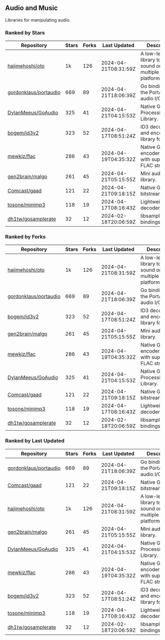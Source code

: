 ## Audio and Music

Libraries for manipulating audio.

### Ranked by Stars

| Repository | Stars | Forks | Last Updated | Description | 
|------------|-------|-------|--------------|-------------|
| [hajimehoshi/oto](https://github.com/hajimehoshi/oto) | 1k | 126 | 2024-04-21T08:31:59Z |  A low-level library to play sound on multiple platforms. |
| [gordonklaus/portaudio](https://github.com/gordonklaus/portaudio) | 669 | 89 | 2024-04-21T18:06:39Z |  Go bindings for the PortAudio audio I/O library. |
| [DylanMeeus/GoAudio](https://github.com/DylanMeeus/GoAudio) | 325 | 41 | 2024-04-21T04:15:53Z |  Native Go Audio Processing Library. |
| [bogem/id3v2](https://github.com/bogem/id3v2) | 323 | 52 | 2024-04-17T08:51:24Z |  ID3 decoding and encoding library for Go. |
| [mewkiz/flac](https://github.com/mewkiz/flac) | 286 | 43 | 2024-04-19T04:35:32Z |  Native Go FLAC encoder/decoder with support for FLAC streams. |
| [gen2brain/malgo](https://github.com/gen2brain/malgo) | 261 | 45 | 2024-04-21T05:15:55Z |  Mini audio library. |
| [Comcast/gaad](https://github.com/Comcast/gaad) | 121 | 22 | 2024-04-21T09:18:15Z |  Native Go AAC bitstream parser. |
| [tosone/minimp3](https://github.com/tosone/minimp3) | 118 | 19 | 2024-04-17T08:16:43Z |  Lightweight MP3 decoder library. |
| [dh1tw/gosamplerate](https://github.com/dh1tw/gosamplerate) | 32 | 12 | 2024-02-18T20:06:59Z |  libsamplerate bindings for go. |

### Ranked by Forks

| Repository | Stars | Forks | Last Updated | Description | 
|------------|-------|-------|--------------|-------------|
| [hajimehoshi/oto](https://github.com/hajimehoshi/oto) | 1k | 126 | 2024-04-21T08:31:59Z |  A low-level library to play sound on multiple platforms. |
| [gordonklaus/portaudio](https://github.com/gordonklaus/portaudio) | 669 | 89 | 2024-04-21T18:06:39Z |  Go bindings for the PortAudio audio I/O library. |
| [bogem/id3v2](https://github.com/bogem/id3v2) | 323 | 52 | 2024-04-17T08:51:24Z |  ID3 decoding and encoding library for Go. |
| [gen2brain/malgo](https://github.com/gen2brain/malgo) | 261 | 45 | 2024-04-21T05:15:55Z |  Mini audio library. |
| [mewkiz/flac](https://github.com/mewkiz/flac) | 286 | 43 | 2024-04-19T04:35:32Z |  Native Go FLAC encoder/decoder with support for FLAC streams. |
| [DylanMeeus/GoAudio](https://github.com/DylanMeeus/GoAudio) | 325 | 41 | 2024-04-21T04:15:53Z |  Native Go Audio Processing Library. |
| [Comcast/gaad](https://github.com/Comcast/gaad) | 121 | 22 | 2024-04-21T09:18:15Z |  Native Go AAC bitstream parser. |
| [tosone/minimp3](https://github.com/tosone/minimp3) | 118 | 19 | 2024-04-17T08:16:43Z |  Lightweight MP3 decoder library. |
| [dh1tw/gosamplerate](https://github.com/dh1tw/gosamplerate) | 32 | 12 | 2024-02-18T20:06:59Z |  libsamplerate bindings for go. |

### Ranked by Last Updated

| Repository | Stars | Forks | Last Updated | Description | 
|------------|-------|-------|--------------|-------------|
| [gordonklaus/portaudio](https://github.com/gordonklaus/portaudio) | 669 | 89 | 2024-04-21T18:06:39Z |  Go bindings for the PortAudio audio I/O library. |
| [Comcast/gaad](https://github.com/Comcast/gaad) | 121 | 22 | 2024-04-21T09:18:15Z |  Native Go AAC bitstream parser. |
| [hajimehoshi/oto](https://github.com/hajimehoshi/oto) | 1k | 126 | 2024-04-21T08:31:59Z |  A low-level library to play sound on multiple platforms. |
| [gen2brain/malgo](https://github.com/gen2brain/malgo) | 261 | 45 | 2024-04-21T05:15:55Z |  Mini audio library. |
| [DylanMeeus/GoAudio](https://github.com/DylanMeeus/GoAudio) | 325 | 41 | 2024-04-21T04:15:53Z |  Native Go Audio Processing Library. |
| [mewkiz/flac](https://github.com/mewkiz/flac) | 286 | 43 | 2024-04-19T04:35:32Z |  Native Go FLAC encoder/decoder with support for FLAC streams. |
| [bogem/id3v2](https://github.com/bogem/id3v2) | 323 | 52 | 2024-04-17T08:51:24Z |  ID3 decoding and encoding library for Go. |
| [tosone/minimp3](https://github.com/tosone/minimp3) | 118 | 19 | 2024-04-17T08:16:43Z |  Lightweight MP3 decoder library. |
| [dh1tw/gosamplerate](https://github.com/dh1tw/gosamplerate) | 32 | 12 | 2024-02-18T20:06:59Z |  libsamplerate bindings for go. |

